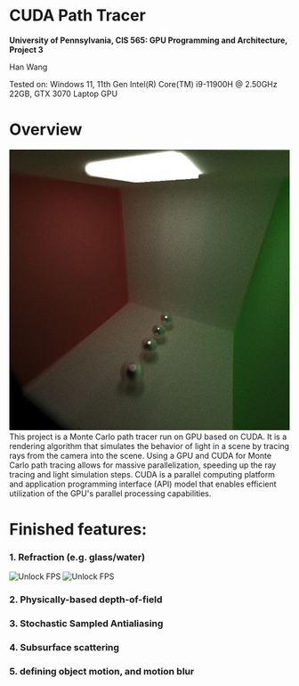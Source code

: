 CUDA Path Tracer
================

**University of Pennsylvania, CIS 565: GPU Programming and Architecture, Project 3**

Han Wang

Tested on: Windows 11, 11th Gen Intel(R) Core(TM) i9-11900H @ 2.50GHz 22GB, GTX 3070 Laptop GPU

# Overview
![Unlock FPS](img/cornell.2023-09-29_13-31-12z.1734samp.png)
This project is a Monte Carlo path tracer run on GPU based on CUDA. It is a rendering algorithm that simulates the behavior of light in a scene by tracing rays from the camera into the scene. Using a GPU and CUDA for Monte Carlo path tracing allows for massive parallelization, speeding up the ray tracing and light simulation steps. CUDA is a parallel computing platform and application programming interface (API) model that enables efficient utilization of the GPU's parallel processing capabilities.




# Finished features:

### 1. Refraction (e.g. glass/water)
![Unlock FPS](img/cornell.2023-09-29_09-07-59z.1028samp.png=250x250) ![Unlock FPS](img/cornell.2023-09-29_09-07-59z.1028samp.png=250x250)


### 2. Physically-based depth-of-field



### 3. Stochastic Sampled Antialiasing



### 4. Subsurface scattering



### 5. defining object motion, and motion blur

